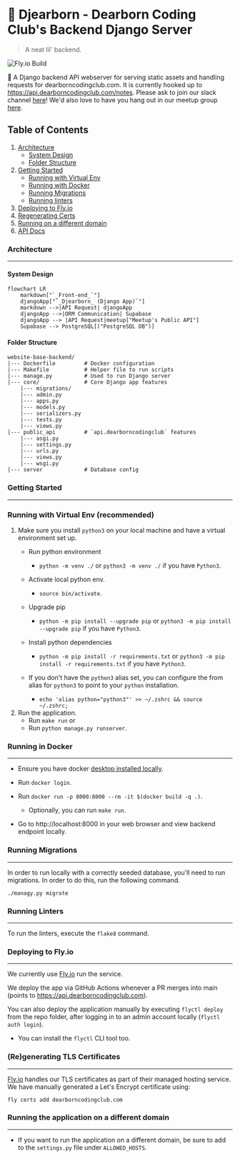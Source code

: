 # 🐍 Djearborn - Dearborn Coding Club's Backend Django Server
> A neat lil' backend.

![Fly.io Build](https://github.com/dearborn-coding-club/website-base-backend/actions/workflows/fly.yml/badge.svg)

🐍 A Django backend API webserver for serving static assets and handling requests for dearborncodingclub.com. It is currently hooked up to https://api.dearborncodingclub.com/notes. Please ask to join our slack channel [here](https://dearborncodingclub.slack.com)! We'd also love to have you hang out in our meetup group [here](https://www.meetup.com/dearborn-coding-club).

## Table of Contents
1. [Architecture](#architecture)
    * [System Design](#system-design)
    * [Folder Structure](#folder-structure)
2. [Getting Started](#getting-started)
    * [Running with Virtual Env](#running-with-virtual-env-recommended)
    * [Running with Docker](#running-in-docker)
    * [Running Migrations](#running-migrations)
    * [Running linters](#running-linters)
3. [Deploying to Fly.io](#deploying-to-flyio)
4. [Regenerating Certs](#regenerating-tls-certificates)
5. [Running on a different domain](#running-the-application-on-a-different-domain)
6. [API Docs](./docs/APIs.md)

### Architecture
---

#### System Design
```mermaid
flowchart LR
    markdown["`_Front-end_`"]
    djangoApp["`_Djearborn_ (Django App)`"]
    markdown -->|API Request| djangoApp
    djangoApp -->|ORM Communication| Supabase
    djangoApp --> |API Request|meetup["Meetup's Public API"]
    Supabase --> PostgreSQL[("PostgreSQL DB")]
```

#### Folder Structure

```
website-base-backend/
|--- Dockerfile         # Docker configuration
|--- Makefile           # Helper file to run scripts
|--- manage.py          # Used to run Django server
|--- core/              # Core Django app features
    |--- migrations/
    |--- admin.py
    |--- apps.py
    |--- models.py
    |--- serializers.py
    |--- tests.py
    |--- views.py
|--- public_api         # `api.dearborncodingclub` features
    |--- asgi.py
    |--- settings.py
    |--- urls.py
    |--- views.py
    |--- wsgi.py
|--- server             # Database config
```

### Getting Started
--- 
### Running with Virtual Env (recommended)
1. Make sure you install `python3` on your local machine and  have a virtual environment set up.
    - Run python environment
        - `python -m venv ./` or `python3 -m venv ./` if you have `Python3`.
    - Activate local python env.
        - `source bin/activate`.
    - Upgrade pip
        - `python -m pip install --upgrade pip` or `python3 -m pip install --upgrade pip` if you have `Python3`.
    - Install python dependencies
        - `python -m pip install -r requirements.txt` or `python3 -m pip install -r requirements.txt` if you have `Python3`.
    
    - If you don't have the `python3` alias set, you can configure the from alias for `python3` to point to your `python` installation.
        - `echo 'alias python="python3"' >> ~/.zshrc && source ~/.zshrc;`
2. Run the application.
    - Run `make run` or
    - Run `python manage.py runserver`.

### Running in Docker
---
- Ensure you have docker [desktop installed locally](https://www.docker.com/products/docker-desktop/).
- Run `docker login`.
- Run `docker run -p 8000:8000 --rm -it $(docker build -q .)`.
    - Optionally, you can run `make run`.

- Go to http://localhost:8000 in your web browser and view backend endpoint locally.

### Running Migrations
---
In order to run locally with a correctly seeded database, you'll need to run migrations. In order to do this, run the following command.

`./managy.py migrate`

### Running Linters
---
To run the linters, execute the `flake8` command.

### Deploying to Fly.io
---
We currently use [Fly.io](https://fly.io) run the service.

We deploy the app via GitHub Actions whenever a PR merges into main (points to https://api.dearborncodingclub.com).
 
You can also deploy the application manually by executing `flyctl deploy` from the repo folder, after logging in to an admin account locally (`flyctl auth login`).
- You can install the `flyctl` CLI tool too.

### (Re)generating TLS Certificates
---
[Fly.io](https://fly.io) handles our TLS certificates as part of their managed hosting service. We have manually generated a Let's Encrypt certificate using:

`fly certs add dearborncodingclub.com`

### Running the application on a different domain
---
- If you want to run the application on a different domain, be sure to add to the `settings.py` file under `ALLOWED_HOSTS`.